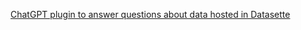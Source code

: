[ChatGPT plugin to answer questions about data hosted in Datasette](https://simonwillison.net/2023/Mar/24/datasette-chatgpt-plugin/)
